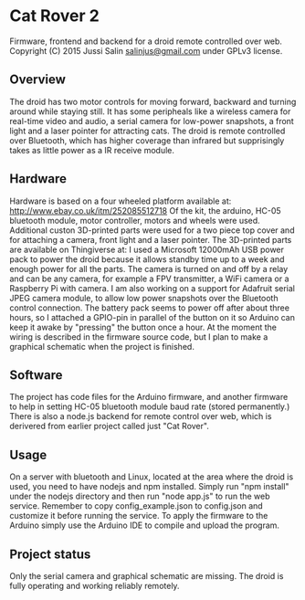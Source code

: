 Cat Rover 2
===========

Firmware, frontend and backend for a droid remote controlled over web.
Copyright (C) 2015 Jussi Salin <salinjus@gmail.com> under GPLv3 license.

Overview
--------
The droid has two motor controls for moving forward, backward and turning around while staying still. It has some peripheals like a wireless camera for real-time video and audio, a serial camera for low-power snapshots, a front light and a laser pointer for attracting cats. The droid is remote controlled over Bluetooth, which has higher coverage than infrared but supprisingly takes as little power as a IR receive module.

Hardware
--------

Hardware is based on a four wheeled platform available at: http://www.ebay.co.uk/itm/252085512718
Of the kit, the arduino, HC-05 bluetooth module, motor controller, motors and wheels were used. Additional custon 3D-printed parts were used for a two piece top cover and for attaching a camera, front light and a laser pointer. The 3D-printed parts are available on Thingiverse at:
I used a Microsoft 12000mAh USB power pack to power the droid because it allows standby time up to a week and enough power for all the parts. The camera is turned on and off by a relay and can be any camera, for example a FPV transmitter, a WiFi camera or a Raspberry Pi with camera. I am also working on a support for Adafruit serial JPEG camera module, to allow low power snapshots over the Bluetooth control connection. The battery pack seems to power off after about three hours, so I attached a GPIO-pin in parallel of the button on it so Arduino can keep it awake by "pressing" the button once a hour.
At the moment the wiring is described in the firmware source code, but I plan to make a graphical schematic when the project is finished.

Software
--------

The project has code files for the Arduino firmware, and another firmware to help in setting HC-05 bluetooth module baud rate (stored permanently.) There is also a node.js backend for remote control over web, which is derivered from earlier project called just "Cat Rover".

Usage
-----

On a server with bluetooth and Linux, located at the area where the droid is used, you need to have nodejs and npm installed. Simply run "npm install" under the nodejs directory and then run "node app.js" to run the web service. Remember to copy config_example.json to config.json and customize it before running the service. To apply the firmware to the Arduino simply use the Arduino IDE to compile and upload the program.

Project status
--------------

Only the serial camera and graphical schematic are missing. The droid is fully operating and working reliably remotely.
